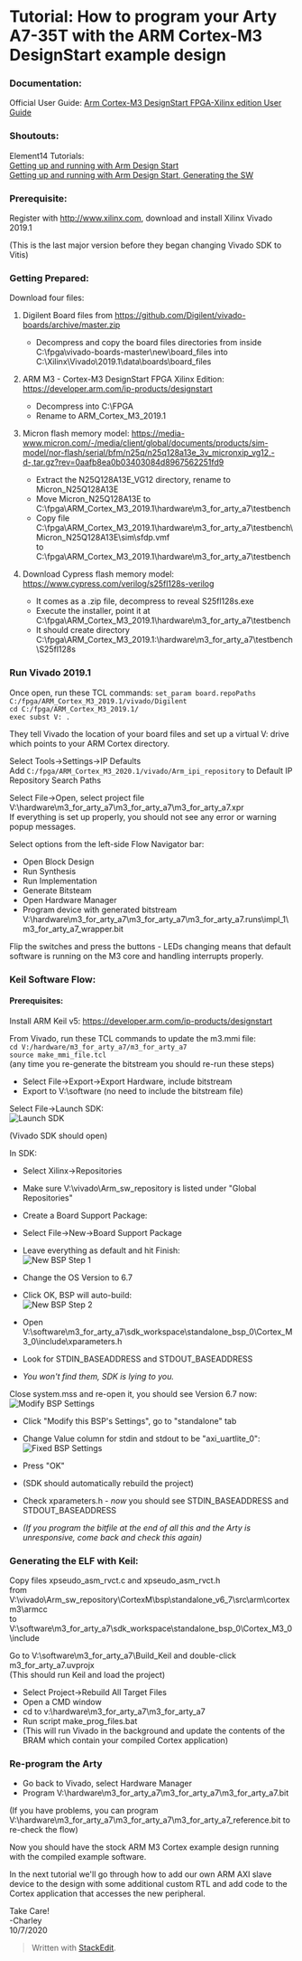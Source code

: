 # Tutorial: How to program your Arty A7-35T with the ARM Cortex-M3 DesignStart example design

  

### Documentation:

Official User Guide: [Arm Cortex-M3 DesignStart FPGA-Xilinx edition User Guide](https://developer.arm.com/documentation/101483/0000/example-software-design/software-update-flow/generating-bit-and-flash-files)<br>

### Shoutouts:

Element14 Tutorials:<br>
[Getting up and running with Arm Design Start](https://www.element14.com/community/blogs/Exploring_the_Programmable_World/2018/11/19/getting-up-and-running-with-arm-design-start)<br>
 [Getting up and running with Arm Design Start, Generating the SW](https://www.element14.com/community/blogs/Exploring_the_Programmable_World/2018/12/19/getting-up-and-running-with-arm-design-start-generating-the-sw)<br>

  

### Prerequisite:
Register with http://www.xilinx.com, download and install Xilinx Vivado 2019.1

(This is the last major version before they began changing Vivado SDK to Vitis)

   
### Getting Prepared:
Download four files:

1. Digilent Board files from https://github.com/Digilent/vivado-boards/archive/master.zip
	- Decompress and copy the board files directories from inside
	C:\fpga\vivado-boards-master\new\board_files
	into
	C:\Xilinx\Vivado\2019.1\data\boards\board_files

2. ARM M3 - Cortex-M3 DesignStart FPGA Xilinx Edition:  https://developer.arm.com/ip-products/designstart
	- Decompress into C:\FPGA
	- Rename to ARM_Cortex_M3_2019.1
  
3. Micron flash memory model:  https://media-www.micron.com/-/media/client/global/documents/products/sim-model/nor-flash/serial/bfm/n25q/n25q128a13e_3v_micronxip_vg12,-d-,tar.gz?rev=0aafb8ea0b03403084d8967562251fd9
	- Extract the N25Q128A13E_VG12 directory, rename to Micron_N25Q128A13E
	- Move Micron_N25Q128A13E to C:\fpga\ARM_Cortex_M3_2019.1\hardware\m3_for_arty_a7\testbench
	- Copy file<br>
C:\fpga\ARM_Cortex_M3_2019.1\hardware\m3_for_arty_a7\testbench\Micron_N25Q128A13E\sim\sfdp.vmf<br>
	to<br>
	C:\fpga\ARM_Cortex_M3_2019.1\hardware\m3_for_arty_a7\testbench<br>

 4. Download Cypress flash memory model:  https://www.cypress.com/verilog/s25fl128s-verilog
	- It comes as a <number>.zip file, decompress to reveal S25fl128s.exe
	- Execute the installer, point it at C:\fpga\ARM_Cortex_M3_2019.1\hardware\m3_for_arty_a7\testbench
	- It should create directory C:\fpga\ARM_Cortex_M3_2019.1:\hardware\m3_for_arty_a7\testbench\S25fl128s

### Run Vivado 2019.1

Once open, run these TCL commands:
	```set_param board.repoPaths C:/fpga/ARM_Cortex_M3_2019.1/vivado/Digilent```<br>
	```cd C:/fpga/ARM_Cortex_M3_2019.1/```<br>
	```exec subst V: .```<br>

They tell Vivado the location of your board files and set up a virtual V: drive which points to your ARM Cortex directory. 

Select Tools->Settings->IP Defaults<br>
Add ```C:/fpga/ARM_Cortex_M3_2020.1/vivado/Arm_ipi_repository``` to Default IP Repository Search Paths

Select File->Open, select project file V:\hardware\m3_for_arty_a7\m3_for_arty_a7\m3_for_arty_a7.xpr<br>
If everything is set up properly, you should not see any error or warning popup messages.

Select options from the left-side Flow Navigator bar: 
-   Open Block Design
-   Run Synthesis
-   Run Implementation
-   Generate Bitsteam
-   Open Hardware Manager
-   Program device with generated bitstream V:\hardware\m3_for_arty_a7\m3_for_arty_a7\m3_for_arty_a7.runs\impl_1\m3_for_arty_a7_wrapper.bit

Flip the switches and press the buttons - LEDs changing means that default software is running on the M3 core and handling interrupts properly.


### Keil Software Flow:

#### Prerequisites:
Install ARM Keil v5:  https://developer.arm.com/ip-products/designstart

From Vivado, run these TCL commands to update the m3.mmi file:  
	```cd V:/hardware/m3_for_arty_a7/m3_for_arty_a7```<br>
	```source make_mmi_file.tcl```<br>
(any time you re-generate the bitstream you should re-run these steps)

-   Select File->Export->Export Hardware, include bitstream
-   Export to V:\software (no need to include the bitstream file)

Select File->Launch SDK:<br>
![Launch SDK](img/1-Launch_SDK.png)

(Vivado SDK should open)

In SDK:
 - Select Xilinx->Repositories
- Make sure V:\vivado\Arm_sw_repository is listed under "Global Repositories"
- Create a Board Support Package:
- Select File->New->Board Support Package
- Leave everything as default and hit Finish:<br>
![New BSP Step 1](img/2-New_BSP.png)

- Change the OS Version to 6.7
- Click OK, BSP will auto-build:<br> 
![New BSP Step 2](img/3-New_BSP2.png)

- Open V:\software\m3_for_arty_a7\sdk_workspace\standalone_bsp_0\Cortex_M3_0\include\xparameters.h
- Look for STDIN_BASEADDRESS and STDOUT_BASEADDRESS
- *You won't find them, SDK is lying to you.*

Close system.mss and re-open it, you should see Version 6.7 now:<br>
![Modify BSP Settings](img/4-Modify_BSP_Settings.png)

 - Click "Modify this BSP's Settings", go to "standalone" tab
 - Change Value column for stdin and stdout to be "axi_uartlite_0":<br>
![Fixed BSP Settings](img/5-Fixed_BSP_Settings.png)
 
 - Press "OK"
 - (SDK should automatically rebuild the project)
 - Check xparameters.h - *now* you should see STDIN_BASEADDRESS and STDOUT_BASEADDRESS
 - *(If you program the bitfile at the end of all this and the Arty is unresponsive, come back and check this again)*

### Generating the ELF with Keil:

Copy files xpseudo_asm_rvct.c and xpseudo_asm_rvct.h<br>
from<br>
V:\vivado\Arm_sw_repository\CortexM\bsp\standalone_v6_7\src\arm\cortexm3\armcc<br>
to<br>
V:\software\m3_for_arty_a7\sdk_workspace\standalone_bsp_0\Cortex_M3_0\include<br>

Go to V:\software\m3_for_arty_a7\Build_Keil and double-click m3_for_arty_a7.uvprojx<br>
(This should run Keil and load the project)
  
- Select Project->Rebuild All Target Files
- Open a CMD window
- cd to v:\hardware\m3_for_arty_a7\m3_for_arty_a7
- Run script make_prog_files.bat  
- (This will run Vivado in the background and update the contents of the BRAM which contain your compiled Cortex application)

### Re-program the Arty

- Go back to Vivado, select Hardware Manager
- Program V:\hardware\m3_for_arty_a7\m3_for_arty_a7\m3_for_arty_a7.bit

(If you have problems, you can program V:\hardware\m3_for_arty_a7\m3_for_arty_a7\m3_for_arty_a7_reference.bit to re-check the flow)

Now you should have the stock ARM M3 Cortex example design running with the compiled example software.

In the next tutorial we'll go through how to add our own ARM AXI slave device to the design with some additional custom RTL and add code to the Cortex application that accesses the new peripheral. 

Take Care!<br>
-Charley<br>
10/7/2020<br>



> Written with [StackEdit](https://stackedit.io/).